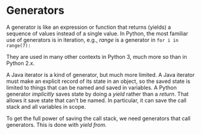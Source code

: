 # Generators

A generator is like an expression or function that returns (yields) a sequence of values instead of a single value.  In Python, the most familiar use of generators is in iteration, e.g., *range* is a generator in 
``for i in range(7):``

They are used in many other contexts in Python 3, much more so than in Python 2.x.  

A Java iterator is a kind of generator, but much more limited.  A Java iterator must make an explicit record of its state in an object, so the saved state is limited to things that can be named and saved in variables.  A Python generator *implicitly* saves state by doing a *yield* rather than a *return*.  That allows it save state that can't be named.  In particular, it can save the call stack and all variables in scope.  

To get the full power of saving the call stack, we need generators that call generators. This is done with *yield from*.  



